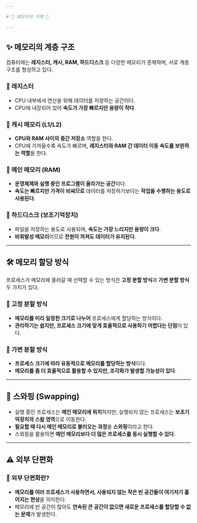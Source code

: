 ```yaml
---

# 🧚 메모리의 이해 🧚  

---
```


## ✨ 메모리의 계층 구조  

컴퓨터에는 **레지스터, 캐시, RAM, 하드디스크** 등 다양한 메모리가 존재하며, 서로 계층 구조를 형성하고 있다.  

### 🔹 레지스터  
- CPU 내부에서 연산을 위해 데이터를 저장하는 공간이다.  
- CPU에 내장되어 있어 **속도가 가장 빠르지만 용량이 작다**.  

### 🔹 캐시 메모리 (L1/L2)  
- **CPU와 RAM 사이의 중간 저장소** 역할을 한다.  
- CPU에 가까울수록 속도가 빠르며, **레지스터와 RAM 간 데이터 이동 속도를 보완하는 역할**을 한다.  

### 🔹 메인 메모리 (RAM)  
- **운영체제와 실행 중인 프로그램이 올라가는 공간**이다.  
- **속도는 빠르지만 가격이 비싸므로** 데이터를 저장하기보다는 **작업을 수행하는 용도로 사용된다**.  

### 🔹 하드디스크 (보조기억장치)  
- 파일을 저장하는 용도로 사용되며, **속도는 가장 느리지만 용량이 크다**.  
- **비휘발성 메모리**이므로 **전원이 꺼져도 데이터가 유지된다**.  

---

## 🛠 메모리 할당 방식  

프로세스가 메모리에 올라갈 때 선택할 수 있는 방식은 **고정 분할 방식**과 **가변 분할 방식** 두 가지가 있다.  

### 🔹 고정 분할 방식  
- **메모리를 미리 일정한 크기로 나누어** 프로세스에게 할당하는 방식이다.  
- **관리하기는 쉽지만, 프로세스 크기에 맞게 효율적으로 사용하기 어렵다는 단점**이 있다.  

### 🔹 가변 분할 방식  
- **프로세스 크기에 따라 유동적으로 메모리를 할당하는 방식**이다.  
- **메모리를 좀 더 효율적으로 활용할 수 있지만, 조각화가 발생할 가능성이 있다**.  

---

## 🔄 스와핑 (Swapping)  

- 실행 중인 프로세스는 **메인 메모리에 위치**하지만, 실행되지 않는 프로세스는 **보조기억장치의 스왑 영역**으로 이동한다.  
- **필요할 때 다시 메인 메모리로 불러오는 과정**을 **스와핑**이라고 한다.  
- 스와핑을 활용하면 **메인 메모리보다 더 많은 프로세스를 동시 실행할 수 있다**.  

---

## ⚠️ 외부 단편화

### 🔹 외부 단편화란?  
- **메모리를 여러 프로세스가 사용하면서, 사용되지 않는 작은 빈 공간들이 여기저기 흩어지는 현상**을 의미한다.  
- 메모리에 빈 공간이 많아도 **연속된 큰 공간이 없으면 새로운 프로세스를 할당할 수 없는 문제**가 발생한다.  


